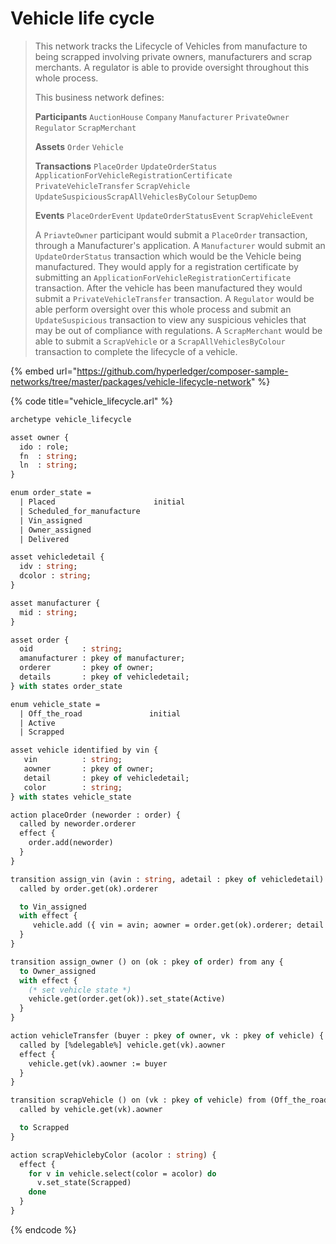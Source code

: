 # Vehicle life cycle

> This network tracks the Lifecycle of Vehicles from manufacture to being scrapped involving private owners, manufacturers and scrap merchants. A regulator is able to provide oversight throughout this whole process.
>
> This business network defines:
>
> **Participants** `AuctionHouse` `Company` `Manufacturer` `PrivateOwner` `Regulator` `ScrapMerchant`
>
> **Assets** `Order` `Vehicle`
>
> **Transactions** `PlaceOrder` `UpdateOrderStatus` `ApplicationForVehicleRegistrationCertificate` `PrivateVehicleTransfer` `ScrapVehicle` `UpdateSuspiciousScrapAllVehiclesByColour` `SetupDemo`
>
> **Events** `PlaceOrderEvent` `UpdateOrderStatusEvent` `ScrapVehicleEvent`
>
> A `PriavteOwner` participant would submit a `PlaceOrder` transaction, through a Manufacturer's application. A `Manufacturer` would submit an `UpdateOrderStatus` transaction which would be the Vehicle being manufactured. They would apply for a registration certificate by submitting an `ApplicationForVehicleRegistrationCertificate` transaction. After the vehicle has been manufactured they would submit a `PrivateVehicleTransfer` transaction. A `Regulator` would be able perform oversight over this whole process and submit an `UpdateSuspicious` transaction to view any suspicious vehicles that may be out of compliance with regulations. A `ScrapMerchant` would be able to submit a `ScrapVehicle` or a `ScrapAllVehiclesByColour` transaction to complete the lifecycle of a vehicle.

{% embed url="https://github.com/hyperledger/composer-sample-networks/tree/master/packages/vehicle-lifecycle-network" %}

{% code title="vehicle\_lifecycle.arl" %}
```ocaml
archetype vehicle_lifecycle

asset owner {
  ido : role;
  fn  : string;
  ln  : string;
}

enum order_state =
  | Placed                      initial
  | Scheduled_for_manufacture
  | Vin_assigned
  | Owner_assigned
  | Delivered

asset vehicledetail {
  idv : string;
  dcolor : string;
}

asset manufacturer {
  mid : string;
}

asset order {
  oid           : string;
  amanufacturer : pkey of manufacturer;
  orderer       : pkey of owner;
  details       : pkey of vehicledetail;
} with states order_state

enum vehicle_state =
  | Off_the_road               initial
  | Active
  | Scrapped

asset vehicle identified by vin {
   vin          : string;
   aowner       : pkey of owner;
   detail       : pkey of vehicledetail;
   color        : string;
} with states vehicle_state

action placeOrder (neworder : order) {
  called by neworder.orderer
  effect {
    order.add(neworder)
  }
}

transition assign_vin (avin : string, adetail : pkey of vehicledetail) on (ok : pkey of order) from Placed {
  called by order.get(ok).orderer

  to Vin_assigned
  with effect {
     vehicle.add ({ vin = avin; aowner = order.get(ok).orderer; detail = adetail; color = vehicledetail.get(adetail).dcolor })
  }
}

transition assign_owner () on (ok : pkey of order) from any {
  to Owner_assigned
  with effect {
    (* set vehicle state *)
    vehicle.get(order.get(ok)).set_state(Active)
  }
}

action vehicleTransfer (buyer : pkey of owner, vk : pkey of vehicle) {
  called by [%delegable%] vehicle.get(vk).aowner
  effect {
    vehicle.get(vk).aowner := buyer
  }
}

transition scrapVehicle () on (vk : pkey of vehicle) from (Off_the_road or Active) {
  called by vehicle.get(vk).aowner

  to Scrapped
}

action scrapVehiclebyColor (acolor : string) {
  effect {
    for v in vehicle.select(color = acolor) do
      v.set_state(Scrapped)
    done
  }
}

```
{% endcode %}



